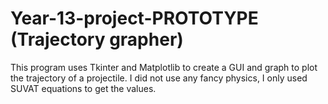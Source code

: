 # Year-13-project-PROTOTYPE (Trajectory grapher)
This program uses Tkinter and Matplotlib to create a GUI and graph to plot the trajectory of a projectile.
I did not use any fancy physics, I only used SUVAT equations to get the values.

